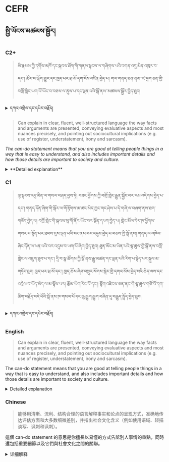 # CEFR

<!-- panels:start -->

## སྤྱི་ཡོངས་མཚམས་སྦྱོར།

<!-- div:title-panel -->

### C2+

<!-- div:left-panel -->

> མི་རྣམས་ཀྱི་དགོས་མཁོ་དང་སྐབས་ཐོག་གི་གནས་སྟངས་ལ་གཞིགས་པའི་འགན་འདྲ་མིན་འཁུར་བ་དང་། ཚོར་བ་ལྐོག་གྱུར་དང་ཁྱད་པར་ཕྲ་མོ་དག་ངོས་འཛིན་བྱེད་པ། གལ་གནད་ཅན་ནམ་་ཛ་དྲག་ཅན་གྱི་བགྲོ་གླེང་ཡག་པོ་ཡོང་བ་བཅས་ལ་ནུས་པ་དང་ལྡན་པའི་སྒོ་ནས་་མཚམས་སྦྱོར་བྱེད་ཐུབ།

<details>
  <summary>དཀའ་འགྲེལ་དང་དཔེར་བརྗོད།</summary>

> འདི་དཔེར་བརྗོད་ཡིན།

</details>

<!-- div:right-panel -->

> Can explain in clear, fluent, well-structured language the way facts and arguments are presented, conveying evaluative aspects and most nuances precisely, and pointing out sociocultural implications (e.g. use of register, understatement, irony and sarcasm).

_The can-do statement means that you are good at telling people things in a way that is easy to understand, and also includes important details and how those details are important to society and culture._

<details>
  <summary>**Detailed explanation**</summary>

Let me break it down into simpler parts:

1. Clear and fluent language: This means that you can speak or write in a way that is easy to understand. You use words that make sense and are not too complicated for the listener or reader.
Example: "The sky is blue today" is a clear and simple sentence.

2. Well-structured language: This means that you can organize your thoughts and ideas in a way that makes sense to the listener or reader. You know how to start with an introduction, then give details, and end with a conclusion.
Example: When writing a story, you might start by introducing the main character, then describe what they are doing, and end with a resolution to the story.

3. Conveying evaluative aspects and nuances precisely: This means that you can show how things are important or not important, and how they are connected to other things. You can explain small differences between things and show why they matter.
Example: If you are telling someone about your favorite color, you might explain why you like it and what makes it different from other colors.

4. Pointing out sociocultural implications: This means that you can show how things are connected to society and culture, and why they are important to understand. You can explain how things are different depending on where you are and who you are with.
Example: If you are telling someone about a food that is popular in your country, you might explain why it is important to your culture and how it is different from foods in other countries.

Overall, this can-do statement means that you are good at explaining things in a way that makes sense and is easy to understand, while also showing why those things are important to society and culture.

</details>


<!-- div:title-panel -->

### C1

<!-- div:left-panel -->

> ལྟ་སྟངས་འདྲ་མིན་ལ་གསལ་བཤད་བྱས་ཏེ། བཟང་ཕྱོགས་ཀྱི་བགྲོ་གླེང་རྒྱུན་སྐྱོང་བར་རམ་འདེགས་བྱེད་པ་དང་། གནད་དོན་ཞིག་གི་སྐོར་ལ་གོ་རྟོགས་ཆ་ཚང་མེད་ཀྱང་གང་ཤེས་པ་དེ་གཞི་ལ་བཞག་ནས་ཐག་གཅོད་བྱེད་པ། བགྲོ་གླེང་གི་སྐབས་སུ་གོ་ནོར་ཡོང་བར་སྔོན་དཔག་བྱེད་པ། གླེང་མོལ་དེར་ཁ་ཕྱོགས་གསར་པ་སྟོན་པར་ཐབས་ཇུས་ལྡན་པའི་ངང་ནས་བར་འདུམ་བྱེད་པ་བཅས་ཀྱི་སྒོ་ནས། གནད་ལ་འཁེལ་ཞིང་དོན་ལ་ཕན་པའི་བར་འདུམ་བ་ཡག་པོ་ཞིག་བྱེད་ཐུབ།
ཐུན་མོང་མ་ཡིན་པའི་ལྟ་ཚུལ་གྱི་སྒོ་ནས་བགྲོ་གླེང་ལ་འཇུག་ཐུབ་པ་དང་། དྲི་བ་སྣ་ཚོགས་ཀྱི་སྒོ་ནས་རྒྱུ་མཚན་དང་ལྡན་པའི་རིག་པ་རྙེད་པར་སྐུལ་མ་གཏོང་ཐུབ།
ཁྱད་པར་ཕྲ་མོ་དང་། ཁྱད་ཆོས་ཞིབ་བསྡུར་སོགས་སྒེར་གྱི་དགའ་མོས་བྱེད་སའི་ཆེད་ལས་དང་འབྲེལ་བ་ཡོད་མེད་ལ་མ་ལྟོས་པར། རྩོམ་ཡིག་རིང་པོ་དང་། རྙོག་འཛིངས་ཅན་ནང་གི་ལྟ་ཚུལ་གཙོ་བོ་དག་ཚིག་བརྗོད་བདེ་པོའི་སྒོ་ནས་ཁ་གསལ་པོ་དང་ཆུ་རྒྱུག་རྒྱུག་བཞིན་དུ་བརྒྱུད་སྤྲོད་བྱེད་ཐུབ།

<details>
  <summary>དཀའ་འགྲེལ་དང་དཔེར་བརྗོད།</summary>

> འདི་དཔེར་བརྗོད་ཡིན།

</details>

<!-- div:right-panel -->

<!-- tabs:start -->

### **English**

> Can explain in clear, fluent, well-structured language the way facts and arguments are presented, conveying evaluative aspects and most nuances precisely, and pointing out sociocultural implications (e.g. use of register, understatement, irony and sarcasm).

The can-do statement means that you are good at telling people things in a way that is easy to understand, and also includes important details and how those details are important to society and culture.

<details>
  <summary>Detailed explanation</summary>

Let me break it down into simpler parts:

1. Clear and fluent language: This means that you can speak or write in a way that is easy to understand. You use words that make sense and are not too complicated for the listener or reader.
Example: "The sky is blue today" is a clear and simple sentence.

2. Well-structured language: This means that you can organize your thoughts and ideas in a way that makes sense to the listener or reader. You know how to start with an introduction, then give details, and end with a conclusion.
Example: When writing a story, you might start by introducing the main character, then describe what they are doing, and end with a resolution to the story.

3. Conveying evaluative aspects and nuances precisely: This means that you can show how things are important or not important, and how they are connected to other things. You can explain small differences between things and show why they matter.
Example: If you are telling someone about your favorite color, you might explain why you like it and what makes it different from other colors.

4. Pointing out sociocultural implications: This means that you can show how things are connected to society and culture, and why they are important to understand. You can explain how things are different depending on where you are and who you are with.
Example: If you are telling someone about a food that is popular in your country, you might explain why it is important to your culture and how it is different from foods in other countries.

Overall, this can-do statement means that you are good at explaining things in a way that makes sense and is easy to understand, while also showing why those things are important to society and culture.

</details>


### **Chinese**

> 能够用清晰、流利、结构合理的语言解释事实和论点的呈现方式，准确地传达评估方面和大多数细微差别，并指出社会文化含义（例如使用语域、轻描淡写、讽刺和讽刺）。

這個 can-do statement 的意思是你擅長以易懂的方式告訴別人事情的重點，同時還包括重要細節以及它們與社會文化之間的關聯。

<details>
  <summary>详细解释</summary>
  
讓我把它分解成更簡單的部分：

清晰流暢的語言：這表示你能用易懂的語言說話或寫作。你使用有意義且不會太複雜的詞彙。
例如：「今天的天空是藍色的」是一個清晰且簡單的句子。

組織良好的語言：這表示你能夠組織你的想法和觀點，使聽眾或讀者能夠理解。你知道如何開始一個介紹，然後給出細節，最後以總結結束。
例如：當寫一個故事時，你可能會先介紹主要人物，然後描述他們在做什麼，最後結束故事。

準確傳達評估層面和細微差別：這表示你能夠顯示事情的重要性或不重要性，以及它們與其他事物的聯繫。你能夠解釋小的差異並說明它們為什麼重要。
例如：如果你告訴別人你最喜歡的顏色，你可能會解釋你為什麼喜歡它以及它與其他顏色的區別。

指出社會文化影響：這表示你能夠顯示事物與社會文化之間的關聯，以及為什麼了解它們很重要。你能夠解釋不同的事物根據你在哪裡和和誰在一起而不同。
例如：如果你告訴別人你國家流行的食物，你可能會解釋為什麼它對你的文化很重要以及它與其他國家的食物不同。

總體而言，這個 can-do statement 的意思是你能夠以易懂的方式解釋事情，同時還能夠顯示為什
  
</details>

<!-- tabs:end -->


<!-- panels:end -->

